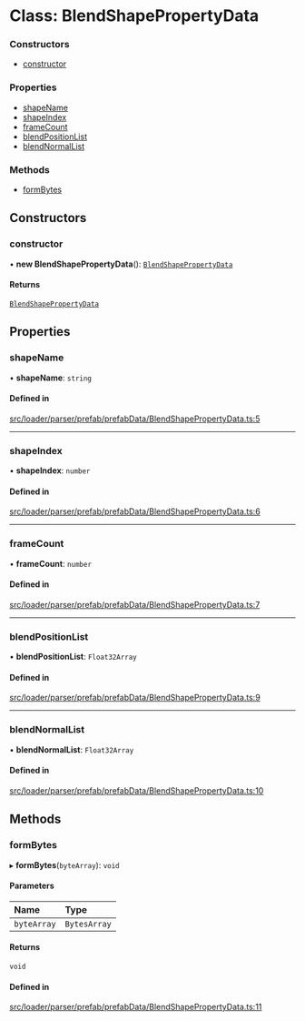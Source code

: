 # Class: BlendShapePropertyData

### Constructors

- [constructor](BlendShapePropertyData.md#constructor)

### Properties

- [shapeName](BlendShapePropertyData.md#shapename)
- [shapeIndex](BlendShapePropertyData.md#shapeindex)
- [frameCount](BlendShapePropertyData.md#framecount)
- [blendPositionList](BlendShapePropertyData.md#blendpositionlist)
- [blendNormalList](BlendShapePropertyData.md#blendnormallist)

### Methods

- [formBytes](BlendShapePropertyData.md#formbytes)

## Constructors

### constructor

• **new BlendShapePropertyData**(): [`BlendShapePropertyData`](BlendShapePropertyData.md)

#### Returns

[`BlendShapePropertyData`](BlendShapePropertyData.md)

## Properties

### shapeName

• **shapeName**: `string`

#### Defined in

[src/loader/parser/prefab/prefabData/BlendShapePropertyData.ts:5](https://github.com/Orillusion/orillusion/blob/main/src/loader/parser/prefab/prefabData/BlendShapePropertyData.ts#L5)

___

### shapeIndex

• **shapeIndex**: `number`

#### Defined in

[src/loader/parser/prefab/prefabData/BlendShapePropertyData.ts:6](https://github.com/Orillusion/orillusion/blob/main/src/loader/parser/prefab/prefabData/BlendShapePropertyData.ts#L6)

___

### frameCount

• **frameCount**: `number`

#### Defined in

[src/loader/parser/prefab/prefabData/BlendShapePropertyData.ts:7](https://github.com/Orillusion/orillusion/blob/main/src/loader/parser/prefab/prefabData/BlendShapePropertyData.ts#L7)

___

### blendPositionList

• **blendPositionList**: `Float32Array`

#### Defined in

[src/loader/parser/prefab/prefabData/BlendShapePropertyData.ts:9](https://github.com/Orillusion/orillusion/blob/main/src/loader/parser/prefab/prefabData/BlendShapePropertyData.ts#L9)

___

### blendNormalList

• **blendNormalList**: `Float32Array`

#### Defined in

[src/loader/parser/prefab/prefabData/BlendShapePropertyData.ts:10](https://github.com/Orillusion/orillusion/blob/main/src/loader/parser/prefab/prefabData/BlendShapePropertyData.ts#L10)

## Methods

### formBytes

▸ **formBytes**(`byteArray`): `void`

#### Parameters

| Name | Type |
| :------ | :------ |
| `byteArray` | `BytesArray` |

#### Returns

`void`

#### Defined in

[src/loader/parser/prefab/prefabData/BlendShapePropertyData.ts:11](https://github.com/Orillusion/orillusion/blob/main/src/loader/parser/prefab/prefabData/BlendShapePropertyData.ts#L11)
